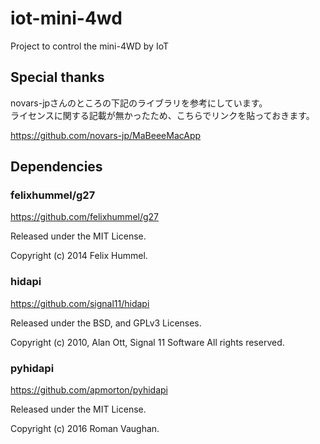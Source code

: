 # iot-mini-4wd
 Project to control the mini-4WD by IoT

## Special thanks

novars-jpさんのところの下記のライブラリを参考にしています。  
ライセンスに関する記載が無かったため、こちらでリンクを貼っておきます。

https://github.com/novars-jp/MaBeeeMacApp

## Dependencies

### felixhummel/g27

https://github.com/felixhummel/g27

Released under the MIT License.

Copyright (c) 2014 Felix Hummel.

### hidapi

https://github.com/signal11/hidapi

Released under the BSD, and GPLv3 Licenses.

Copyright (c) 2010, Alan Ott, Signal 11 Software All rights reserved.

### pyhidapi

https://github.com/apmorton/pyhidapi

Released under the MIT License.

Copyright (c) 2016 Roman Vaughan.
